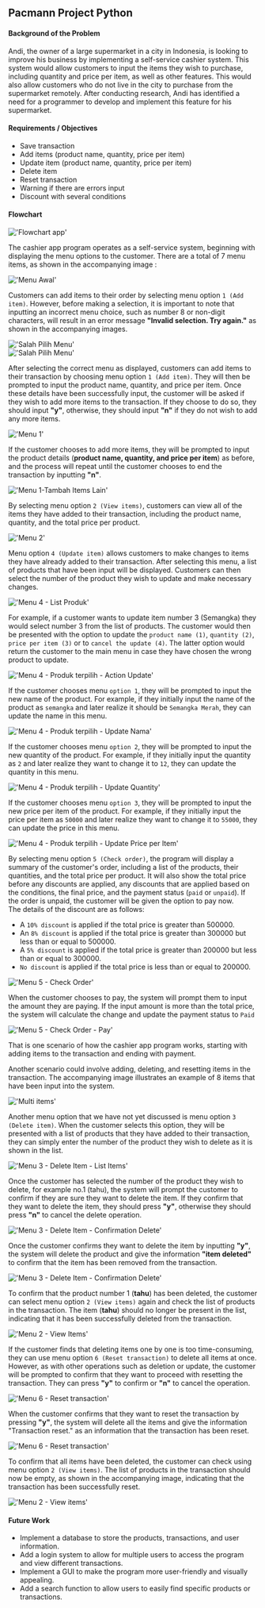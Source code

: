 
## Pacmann Project Python



#### Background of the Problem


Andi, the owner of a large supermarket in a city in Indonesia, is looking to improve his business by implementing a self-service cashier system. This system would allow customers to input the items they wish to purchase, including quantity and price per item, as well as other features. This would also allow customers who do not live in the city to purchase from the supermarket remotely. After conducting research, Andi has identified a need for a programmer to develop and implement this feature for his supermarket.


#### Requirements / Objectives


- Save transaction
- Add items (product name, quantity, price per item)
- Update item (product name, quantity, price per item)
- Delete item
- Reset transaction
- Warning if there are errors input
- Discount with several conditions


#### Flowchart


!['Flowchart app'](./images/python_cashier_project.drawio.png)

The cashier app program operates as a self-service system, beginning with displaying the menu options to the customer. There are a total of 7 menu items, as shown in the accompanying image :

!['Menu Awal'](./images/1.PNG)

Customers can add items to their order by selecting menu option `1 (Add item)`. However, before making a selection, it is important to note that inputting an incorrect menu choice, such as number 8 or non-digit characters, will result in an error message **"Invalid selection. Try again."** as shown in the accompanying images.

!['Salah Pilih Menu'](./images/2.PNG)  
!['Salah Pilih Menu'](./images/3.PNG)

After selecting the correct menu as displayed, customers can add items to their transaction by choosing menu option `1 (Add item)`. They will then be prompted to input the product name, quantity, and price per item. Once these details have been successfully input, the customer will be asked if they wish to add more items to the transaction. If they choose to do so, they should input **"y"**, otherwise, they should input **"n"** if they do not wish to add any more items.

!['Menu 1'](./images/4.PNG)

If the customer chooses to add more items, they will be prompted to input the product details (**product name, quantity, and price per item**) as before, and the process will repeat until the customer chooses to end the transaction by inputting **"n"**.

!['Menu 1-Tambah Items Lain'](./images/5.PNG)

By selecting menu option `2 (View items)`, customers can view all of the items they have added to their transaction, including the product name, quantity, and the total price per product.

!['Menu 2'](./images/6.PNG)

Menu option `4 (Update item)` allows customers to make changes to items they have already added to their transaction. After selecting this menu, a list of products that have been input will be displayed. Customers can then select the number of the product they wish to update and make necessary changes.

!['Menu 4 - List Produk'](./images/7.PNG)

For example, if a customer wants to update item number 3 (Semangka) they would select number 3 from the list of products. The customer would then be presented with the option to update the `product name (1)`, `quantity (2)`, `price per item (3)` or to `cancel the update (4)`. The latter option would return the customer to the main menu in case they have chosen the wrong product to update.

!['Menu 4 - Produk terpilih - Action Update'](./images/8.PNG)

If the customer chooses menu `option 1`, they will be prompted to input the new name of the product. For example, if they initially input the name of the product as `semangka` and later realize it should be `Semangka Merah`, they can update the name in this menu.

!['Menu 4 - Produk terpilih - Update Nama'](./images/9.PNG)

If the customer chooses menu `option 2`, they will be prompted to input the new quantity of the product. For example, if they initially input the quantity as `2` and later realize they want to change it to `12`, they can update the quantity in this menu.

!['Menu 4 - Produk terpilih - Update Quantity'](./images/10.PNG)

If the customer chooses menu `option 3`, they will be prompted to input the new price per item of the product. For example, if they initially input the price per item as `50000` and later realize they want to change it to `55000`, they can update the price in this menu.

!['Menu 4 - Produk terpilih - Update Price per Item'](./images/11.PNG)

By selecting menu option `5 (Check order)`, the program will display a summary of the customer's order, including a list of the products, their quantities, and the total price per product. It will also show the total price before any discounts are applied, any discounts that are applied based on the conditions, the final price, and the payment status (`paid` or `unpaid`). If the order is unpaid, the customer will be given the option to pay now.  
The details of the discount are as follows:

- A `10% discount` is applied if the total price is greater than 500000.
- An `8% discount` is applied if the total price is greater than 300000 but less than or equal to 500000.
- A `5% discount` is applied if the total price is greater than 200000 but less than or equal to 300000.
- `No discount` is applied if the total price is less than or equal to 200000.

!['Menu 5 - Check Order'](./images/12.PNG)

When the customer chooses to pay, the system will prompt them to input the amount they are paying. If the input amount is more than the total price, the system will calculate the change and update the payment status to `Paid`

!['Menu 5 - Check Order - Pay'](./images/13.PNG)

That is one scenario of how the cashier app program works, starting with adding items to the transaction and ending with payment. 

Another scenario could involve adding, deleting, and resetting items in the transaction. The accompanying image illustrates an example of 8 items that have been input into the system.

!['Multi items'](./images/14.PNG)

Another menu option that we have not yet discussed is menu option `3 (Delete item)`. When the customer selects this option, they will be presented with a list of products that they have added to their transaction, they can simply enter the number of the product they wish to delete as it is shown in the list.

!['Menu 3 - Delete Item - List Items'](./images/15.PNG)

Once the customer has selected the number of the product they wish to delete, for example no.1 (tahu), the system will prompt the customer to confirm if they are sure they want to delete the item. If they confirm that they want to delete the item, they should press **"y"**, otherwise they should press **"n"** to cancel the delete operation.

!['Menu 3 - Delete Item - Confirmation Delete'](./images/16.PNG)

Once the customer confirms they want to delete the item by inputting **"y"**, the system will delete the product and give the information **"item deleted"** to confirm that the item has been removed from the transaction.

!['Menu 3 - Delete Item - Confirmation Delete'](./images/17.PNG)

To confirm that the product number 1 (**tahu**) has been deleted, the customer can select menu option `2 (View items)` again and check the list of products in the transaction. The item (**tahu**) should no longer be present in the list, indicating that it has been successfully deleted from the transaction.

!['Menu 2 - View Items'](./images/18.PNG)

If the customer finds that deleting items one by one is too time-consuming, they can use menu option `6 (Reset transaction)` to delete all items at once. However, as with other operations such as deletion or update, the customer will be prompted to confirm that they want to proceed with resetting the transaction. They can press **"y"** to confirm or **"n"** to cancel the operation.

!['Menu 6 - Reset transaction'](./images/19.PNG)

When the customer confirms that they want to reset the transaction by pressing **"y"**, the system will delete all the items and give the information "Transaction reset." as an information that the transaction has been reset.

!['Menu 6 - Reset transaction'](./images/20.PNG)

To confirm that all items have been deleted, the customer can check using menu option `2 (View items)`. The list of products in the transaction should now be empty, as shown in the accompanying image, indicating that the transaction has been successfully reset.

!['Menu 2 - View items'](./images/21.PNG)


#### Future Work

- Implement a database to store the products, transactions, and user information.
- Add a login system to allow for multiple users to access the program and view different transactions.
- Implement a GUI to make the program more user-friendly and visually appealing.
- Add a search function to allow users to easily find specific products or transactions.